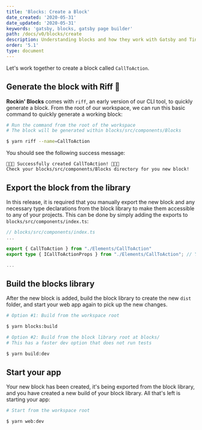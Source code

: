 ```yaml
---
title: 'Blocks: Create a Block'
date_created: '2020-05-31'
date_updated: '2020-05-31'
keywords: 'gatsby, blocks, gatsby page builder'
path: /docs/v0/blocks/create
description: Understanding blocks and how they work with Gatsby and Tina CMS.
order: '5.1'
type: document
---
```


Let's work together to create a block called `CallToAction`.

## Generate the block with Riff 🎸

**Rockin' Blocks** comes with `riff`, an early version of our CLI tool, to quickly generate a block. From the root of our workspace, we can run this basic command to quickly generate a working block:

```bash
# Run the command from the root of the workspace
# The block will be generated within blocks/src/components/Blocks

$ yarn riff --name=CallToAction
```

You should see the following success message:

```
🎸🎶🤘 Successfully created CallToAction! 🤘🎶🎸
Check your blocks/src/components/Blocks directory for you new block!
```

## Export the block from the library

In this release, it is required that you manually export the new block and any necessary type declarations from the block library to make them accessible to any of your projects. This can be done by simply adding the exports to `blocks/src/components/index.ts`:

```typescript
// blocks/src/components/index.ts
...

export { CallToAction } from "./Elements/CallToAction"
export type { ICallToActionProps } from "./Elements/CallToAction"; // You may not have a prop interface

...

```

## Build the blocks library

After the new block is added, build the block library to create the new `dist` folder, and start your web app again to pick up the new changes.

```bash
# Option #1: Build from the workspace root

$ yarn blocks:build

# Option #2: Build from the block library root at blocks/
# This has a faster dev option that does not run tests

$ yarn build:dev
```

## Start your app

Your new block has been created, it's being exported from the block library, and you have created a new build of your block library. All that's left is starting your app:

```bash
# Start from the workspace root

$ yarn web:dev
```